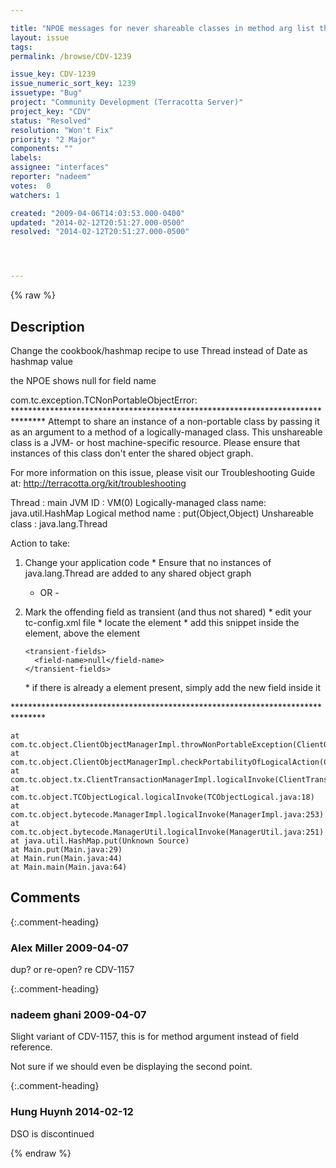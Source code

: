 ```yaml
---

title: "NPOE messages for never shareable classes in method arg list the name of the field as null in the message"
layout: issue
tags: 
permalink: /browse/CDV-1239

issue_key: CDV-1239
issue_numeric_sort_key: 1239
issuetype: "Bug"
project: "Community Development (Terracotta Server)"
project_key: "CDV"
status: "Resolved"
resolution: "Won't Fix"
priority: "2 Major"
components: ""
labels: 
assignee: "interfaces"
reporter: "nadeem"
votes:  0
watchers: 1

created: "2009-04-06T14:03:53.000-0400"
updated: "2014-02-12T20:51:27.000-0500"
resolved: "2014-02-12T20:51:27.000-0500"




---
```


{% raw %}

## Description

<div markdown="1" class="description">

Change the cookbook/hashmap recipe to use Thread instead of Date as hashmap value

the NPOE shows null for field name


com.tc.exception.TCNonPortableObjectError: 
\*\*\*\*\*\*\*\*\*\*\*\*\*\*\*\*\*\*\*\*\*\*\*\*\*\*\*\*\*\*\*\*\*\*\*\*\*\*\*\*\*\*\*\*\*\*\*\*\*\*\*\*\*\*\*\*\*\*\*\*\*\*\*\*\*\*\*\*\*\*\*\*\*\*\*\*\*\*\*
Attempt to share an instance of a non-portable class by passing it as an argument to a method of a
logically-managed class. This unshareable class is a JVM- or host machine-specific
resource. Please ensure that instances of this class don't enter the shared object graph.

For more information on this issue, please visit our Troubleshooting Guide at:
http://terracotta.org/kit/troubleshooting

Thread                      : main
JVM ID                      : VM(0)
Logically-managed class name: java.util.HashMap
Logical method name         : put(Object,Object)
Unshareable class           : java.lang.Thread

Action to take:

1) Change your application code
   \* Ensure that no instances of java.lang.Thread
     are added to any shared object graph

   - OR -

2) Mark the offending field as transient (and thus not shared)
   \* edit your tc-config.xml file
   \* locate the <dso> element
   \* add this snippet inside the <dso> element, above the <locks> element

       <transient-fields>
         <field-name>null</field-name>
       </transient-fields>

   \* if there is already a <transient-fields> element present, simply add
     the new field inside it


\*\*\*\*\*\*\*\*\*\*\*\*\*\*\*\*\*\*\*\*\*\*\*\*\*\*\*\*\*\*\*\*\*\*\*\*\*\*\*\*\*\*\*\*\*\*\*\*\*\*\*\*\*\*\*\*\*\*\*\*\*\*\*\*\*\*\*\*\*\*\*\*\*\*\*\*\*\*\*

	at com.tc.object.ClientObjectManagerImpl.throwNonPortableException(ClientObjectManagerImpl.java:786)
	at com.tc.object.ClientObjectManagerImpl.checkPortabilityOfLogicalAction(ClientObjectManagerImpl.java:759)
	at com.tc.object.tx.ClientTransactionManagerImpl.logicalInvoke(ClientTransactionManagerImpl.java:804)
	at com.tc.object.TCObjectLogical.logicalInvoke(TCObjectLogical.java:18)
	at com.tc.object.bytecode.ManagerImpl.logicalInvoke(ManagerImpl.java:253)
	at com.tc.object.bytecode.ManagerUtil.logicalInvoke(ManagerUtil.java:251)
	at java.util.HashMap.put(Unknown Source)
	at Main.put(Main.java:29)
	at Main.run(Main.java:44)
	at Main.main(Main.java:64)

</div>

## Comments


{:.comment-heading}
### **Alex Miller** <span class="date">2009-04-07</span>

<div markdown="1" class="comment">

dup? or re-open?  re CDV-1157

</div>


{:.comment-heading}
### **nadeem ghani** <span class="date">2009-04-07</span>

<div markdown="1" class="comment">

Slight variant of CDV-1157, this is for method argument instead of field reference.

Not sure if we should even be displaying the second point.

</div>


{:.comment-heading}
### **Hung Huynh** <span class="date">2014-02-12</span>

<div markdown="1" class="comment">

DSO is discontinued

</div>



{% endraw %}
